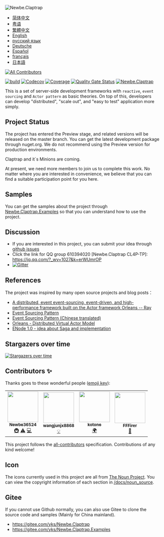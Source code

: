 ![Newbe.Claptrap](/docs/main_banner.png)

- [简体中文](https://claptrap.newbe.pro/zh_Hans)
- [粤语](https://claptrap.newbe.pro/zh_HK)
- [繁體中文](https://claptrap.newbe.pro/zh_TW)
- [English](https://claptrap.newbe.pro/en_US)
- [русский язык](https://claptrap.newbe.pro/ru_RU)
- [Deutsche](https://claptrap.newbe.pro/de_DE)
- [Español](https://claptrap.newbe.pro/es_ES)
- [français](https://claptrap.newbe.pro/fr_FR)
- [日本語](https://claptrap.newbe.pro/ja_JP)

<!-- ALL-CONTRIBUTORS-BADGE:START - Do not remove or modify this section -->

[![All Contributors](https://img.shields.io/badge/all_contributors-4-orange.svg?style=flat-square)](#contributors-)

<!-- ALL-CONTRIBUTORS-BADGE:END -->

[![build](https://github.com/newbe36524/Newbe.Claptrap/workflows/Claptrap/badge.svg)](https://github.com/newbe36524/Newbe.Claptrap/actions)
[![Codecov](https://img.shields.io/codecov/c/github/newbe36524/Newbe.Claptrap)](https://codecov.io/gh/newbe36524/Newbe.Claptrap)
[![Coverage](https://sonarcloud.io/api/project_badges/measure?project=newbe36524_Newbe.Claptrap&metric=coverage)](https://sonarcloud.io/dashboard?id=newbe36524_Newbe.Claptrap)
[![Quality Gate Status](https://sonarcloud.io/api/project_badges/measure?project=newbe36524_Newbe.Claptrap&metric=alert_status)](https://sonarcloud.io/dashboard?id=newbe36524_Newbe.Claptrap)
[![Newbe.Claptrap](https://img.shields.io/nuget/v/Newbe.Claptrap?label=Newbe.Claptrap%20nuget&logo=Newbe.Claptrap&style=flat-square)](https://www.nuget.org/packages/Newbe.Claptrap/)

This is a set of server-side development frameworks with `reactive`, `event sourcing` and `Actor pattern` as basic theories. On top of this, developers can develop "distributed", "scale out", and "easy to test" application more simply.

## Project Status

The project has entered the Preview stage, and related versions will be released on the master branch. You can get the latest development package through nuget.org. We do not recommend using the Preview version for production environments.

Claptrap and it`s Minions are coming.

At present, we need more members to join us to complete this work. No matter where you are interested in convenience, we believe that you can find a suitable participation point for you here.

## Samples

You can get the samples about the project through [Newbe.Claptrap.Examples](https://github.com/newbe36524/Newbe.Claptrap.Examples) so that you can understand how to use the project.

## Discussion

- If you are interested in this project, you can submit your idea through [github issues](https://github.com/newbe36524/Newbe.Claptrap/issues)
- Click the link for QQ group 610394020 [Newbe.Claptrap CL4P-TP]: <https://jq.qq.com/?_wv=1027&k=erWUmrOP>
- [![Gitter](https://badges.gitter.im/newbe-claptrap/community.svg)](https://gitter.im/newbe-claptrap/community?utm_source=badge&utm_medium=badge&utm_campaign=pr-badge)

## References

The project was inspired by many open source projects and blog posts：

- [A distributed, event event-sourcing, event-driven, and high-performance framework built on the Actor framework Orleans -- Ray](https://github.com/RayTale/Ray)
- [Event Sourcing Pattern](https://docs.microsoft.com/en-us/previous-versions/msp-n-p/dn589792%28v%3dpandp.10%29)
- [Event Sourcing Pattern (Chinese translated)](https://www.infoq.cn/article/event-sourcing)
- [Orleans - Distributed Virtual Actor Model](https://github.com/dotnet/orleans)
- [ENode 1.0 - idea about Saga and implementation](http://www.cnblogs.com/netfocus/p/3149156.html)

## Stargazers over time

[![Stargazers over time](https://starchart.cc/newbe36524/Newbe.Claptrap.svg)](https://starchart.cc/newbe36524/Newbe.Claptrap)

## Contributors ✨

Thanks goes to these wonderful people ([emoji key](https://allcontributors.org/docs/en/emoji-key)):

<!-- ALL-CONTRIBUTORS-LIST:START - Do not remove or modify this section -->
<!-- prettier-ignore-start -->
<!-- markdownlint-disable -->
<table>
  <tr>
    <td align="center"><a href="https://www.newbe.pro"><img src="https://avatars1.githubusercontent.com/u/7685462?v=4" width="100px;" alt=""/><br /><sub><b>Newbe36524</b></sub></a><br /><a href="#infra-newbe36524" title="Infrastructure (Hosting, Build-Tools, etc)">🚇</a> <a href="https://github.com/newbe36524/Newbe.Claptrap/commits?author=newbe36524" title="Tests">⚠️</a> <a href="https://github.com/newbe36524/Newbe.Claptrap/commits?author=newbe36524" title="Code">💻</a></td>
    <td align="center"><a href="https://github.com/wangjunjx8868"><img src="https://avatars3.githubusercontent.com/u/5389565?v=4" width="100px;" alt=""/><br /><sub><b>wangjunjx8868</b></sub></a><br /><a href="#example-wangjunjx8868" title="Examples">💡</a></td>
    <td align="center"><a href="https://github.com/kotoneme"><img src="https://avatars3.githubusercontent.com/u/43395111?v=4" width="100px;" alt=""/><br /><sub><b>kotone</b></sub></a><br /><a href="#translation-kotoneme" title="Translation">🌍</a></td>
    <td align="center"><a href="https://github.com/FFFirer"><img src="https://avatars2.githubusercontent.com/u/22254170?v=4" width="100px;" alt=""/><br /><sub><b>FFFirer</b></sub></a><br /><a href="https://github.com/newbe36524/Newbe.Claptrap/issues?q=author%3AFFFirer" title="Bug reports">🐛</a></td>
  </tr>
</table>

<!-- markdownlint-enable -->
<!-- prettier-ignore-end -->

<!-- ALL-CONTRIBUTORS-LIST:END -->

This project follows the [all-contributors](https://github.com/all-contributors/all-contributors) specification. Contributions of any kind welcome!

## Icon

The icons currently used in this project are all from [The Noun Project](https://thenounproject.com/). You can view the copyright information of each section in [/docs/noun_source](/docs/noun_source).

## Gitee

If you cannot use Github normally, you can also use Gitee to clone the source code and samples (Mainly for China mainland).

- <https://gitee.com/yks/Newbe.Claptrap>
- <https://gitee.com/yks/Newbe.Claptrap.Examples>
